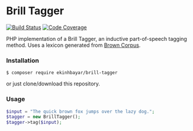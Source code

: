 # Brill Tagger 
[![Build Status](https://travis-ci.org/ekinhbayar/BrillTagger.svg?branch=master)](https://travis-ci.org/ekinhbayar/BrillTagger)
[![Code Coverage](https://scrutinizer-ci.com/g/ekinhbayar/BrillTagger/badges/coverage.png?b=unit-tests)](https://scrutinizer-ci.com/g/ekinhbayar/BrillTagger/?branch=unit-tests)

PHP implementation of a Brill Tagger, an inductive part-of-speech tagging method.
Uses a lexicon generated from [Brown Corpus](https://github.com/ekinhbayar/brown-corpus).

### Installation

`$ composer require ekinhbayar/brill-tagger`

or just clone/download this repository.

### Usage

```php
$input = "The quick brown fox jumps over the lazy dog.";
$tagger = new BrillTagger();
$tagger->tag($input);
```
